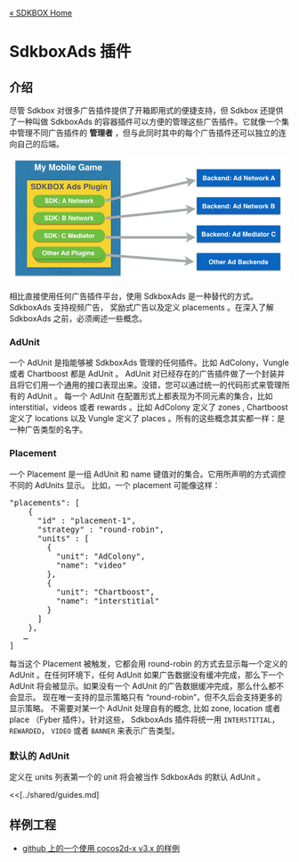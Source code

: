 [&#171; SDKBOX Home](http://sdkbox.com)

<h1>SdkboxAds 插件</h1>

## 介绍
尽管 Sdkbox 对很多广告插件提供了开箱即用式的便捷支持，但 Sdkbox 还提供了一种叫做 SdkboxAds 的容器插件可以方便的管理这些广告插件。它就像一个集中管理不同广告插件的 __管理者__ ，但与此同时其中的每个广告插件还可以独立的连向自己的后端。

![](../../imgs/sdkbox-ads-1.jpg?1)

相比直接使用任何广告插件平台，使用 SdkboxAds 是一种替代的方式。SdkboxAds 支持视频广告， 奖励式广告以及定义 placements 。在深入了解 SdkboxAds 之前，必须阐述一些概念。

### AdUnit
一个 AdUnit 是指能够被 SdkboxAds 管理的任何插件。比如 AdColony，Vungle 或者 Chartboost 都是 AdUnit 。
AdUnit 对已经存在的广告插件做了一个封装并且将它们用一个通用的接口表现出来。没错，您可以通过统一的代码形式来管理所有的 AdUnit 。
每一个 AdUnit 在配置形式上都表现为不同元素的集合，比如 interstitial，videos 或者 rewards 。比如 AdColony 定义了 zones , Chartboost 定义了 locations 以及 Vungle 定义了 places 。所有的这些概念其实都一样：是一种广告类型的名字。

### Placement
一个 Placement 是一组 AdUnit 和 name 键值对的集合。它用所声明的方式调控不同的 AdUnits 显示。
比如，一个 placement 可能像这样：

<pre>
"placements": [
    {
      "id" : "placement-1",
      "strategy" : "round-robin",
      "units" : [
        {
          "unit": "AdColony",
          "name": "video"
        },
        {
          "unit": "Chartboost",
          "name": "interstitial"
        }
      ]
    },
   …
]
</pre>

每当这个 Placement 被触发，它都会用 round-robin 的方式去显示每一个定义的 AdUnit 。在任何环境下，任何 AdUnit 如果广告数据没有缓冲完成，那么下一个 AdUnit 将会被显示。如果没有一个 AdUnit 的广告数据缓冲完成，那么什么都不会显示。
现在唯一支持的显示策略只有 “round-robin”，但不久后会支持更多的显示策略。
不需要对某一个 AdUnit 处理自有的概念, 比如 zone, location 或者 place （Fyber 插件）。针对这些， SdkboxAds 插件将统一用 `INTERSTITIAL`， `REWARDED`， `VIDEO` 或者 `BANNER` 来表示广告类型。

### 默认的 AdUnit
定义在 units 列表第一个的 unit 将会被当作 SdkboxAds 的默认 AdUnit 。

<<[../shared/guides.md]


## 样例工程

* [github 上的一个使用 cocos2d-x v3.x 的样例](https://github.com/sdkbox/sdkbox-sample-sdkboxads)
